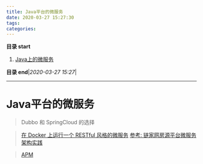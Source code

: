 ```yaml
---
title: Java平台的微服务
date: 2020-03-27 15:27:30
tags: 
categories: 
---
```


**目录 start**
 
1. [Java上的微服务](#java上的微服务)

**目录 end**|_2020-03-27 15:27_|
****************************************
# Java平台的微服务
> Dubbo 和 SpringCloud 的选择

> [在 Docker 上运行一个 RESTful 风格的微服务](https://segmentfault.com/a/1190000002930500)
> [参考: 链家网房源平台微服务架构实践 ](https://mp.weixin.qq.com/s?__biz=MjM5MDE0Mjc4MA==&mid=2650999401&idx=1&sn=5fde04f1b08309fb8efa0a87696e6838&chksm=bdbef23a8ac97b2ca4f7bd757b9032aae28022e8bd75784515297fe66f63fc14d2d61a4ecd68&mpshare=1&scene=1&srcid=11276sR0AJk0tgwlJRleKuaY#rd)


> [APM](/Skills/Ecology/APM.md)  
